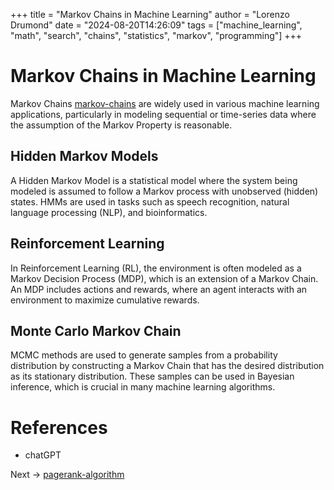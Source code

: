+++
title = "Markov Chains in Machine Learning"
author = "Lorenzo Drumond"
date = "2024-08-20T14:26:09"
tags = ["machine_learning",  "math",  "search",  "chains",  "statistics",  "markov",  "programming"]
+++


# Markov Chains in Machine Learning

Markov Chains [markov-chains](/wiki/markov-chains/) are widely used in various machine learning applications, particularly in modeling sequential or time-series data where the assumption of the Markov Property is reasonable.

## Hidden Markov Models

A Hidden Markov Model is a statistical model where the system being modeled is assumed to follow a Markov process with unobserved (hidden) states. HMMs are used in tasks such as speech recognition, natural language processing (NLP), and bioinformatics.

## Reinforcement Learning

In Reinforcement Learning (RL), the environment is often modeled as a Markov Decision Process (MDP), which is an extension of a Markov Chain. An MDP includes actions and rewards, where an agent interacts with an environment to maximize cumulative rewards.

## Monte Carlo Markov Chain

MCMC methods are used to generate samples from a probability distribution by constructing a Markov Chain that has the desired distribution as its stationary distribution. These samples can be used in Bayesian inference, which is crucial in many machine learning algorithms.


# References

- chatGPT

Next -> [pagerank-algorithm](/wiki/pagerank-algorithm/)
